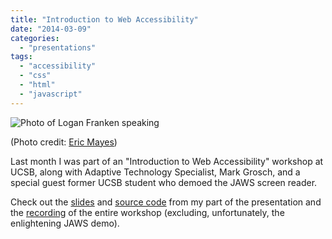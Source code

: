 ```yaml
---
title: "Introduction to Web Accessibility"
date: "2014-03-09"
categories: 
  - "presentations"
tags: 
  - "accessibility"
  - "css"
  - "html"
  - "javascript"
---
```


![Photo of Logan Franken speaking](images/photo-1024x768.jpg)

(Photo credit: [Eric Mayes](http://www.simplyemazing.com/))

Last month I was part of an "Introduction to Web Accessibility" workshop at UCSB, along with Adaptive Technology Specialist, Mark Grosch, and a special guest former UCSB student who demoed the JAWS screen reader.

Check out the [slides](http://loganfranken.github.io/presentations/introduction-to-web-accessibility/#/) and [source code](https://github.com/loganfranken/presentations/tree/master/introduction-to-web-accessibility) from my part of the presentation and the [recording](http://gauchocast.ucsb.edu/Panopto/Pages/Viewer/Default.aspx?id=70811e13-15f3-4c56-8299-1cf53b179995) of the entire workshop (excluding, unfortunately, the enlightening JAWS demo).
